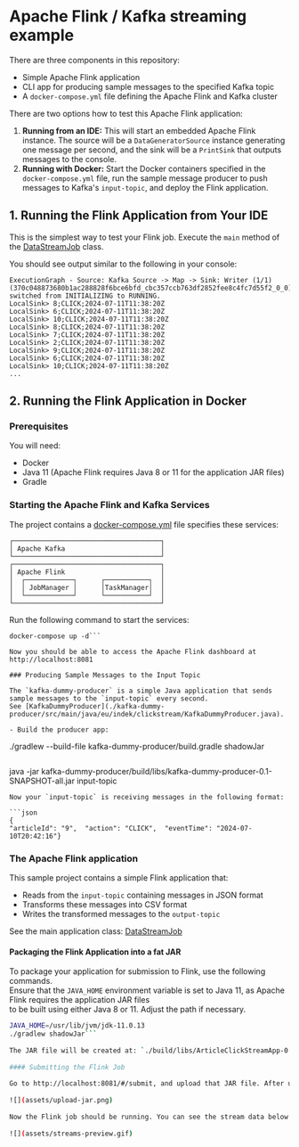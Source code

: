# Apache Flink / Kafka streaming example  

There are three components in this repository:
- Simple Apache Flink application
- CLI app for producing sample messages to the specified Kafka topic
- A `docker-compose.yml` file defining the Apache Flink and Kafka cluster

There are two options how to test this Apache Flink application:

1. **Running from an IDE:** This will start an embedded Apache Flink instance. The source will be a `DataGeneratorSource` instance generating one message per second, and the sink will be a `PrintSink` that outputs messages to the console.
2. **Running with Docker:** Start the Docker containers specified in the `docker-compose.yml` file, run the sample message producer to push messages to Kafka's `input-topic`, and deploy the Flink application.

## 1. Running the Flink Application from Your IDE

This is the simplest way to test your Flink job. Execute the `main` method of the [DataStreamJob](./src/main/java/eu/indek/clickstream/DataStreamJob.java) class.

You should see output similar to the following in your console:

```
ExecutionGraph - Source: Kafka Source -> Map -> Sink: Writer (1/1) (370c048873680b1ac288828f6bce6bfd_cbc357ccb763df2852fee8c4fc7d55f2_0_0) switched from INITIALIZING to RUNNING.
LocalSink> 8;CLICK;2024-07-11T11:38:20Z
LocalSink> 6;CLICK;2024-07-11T11:38:20Z
LocalSink> 10;CLICK;2024-07-11T11:38:20Z
LocalSink> 8;CLICK;2024-07-11T11:38:20Z
LocalSink> 7;CLICK;2024-07-11T11:38:20Z
LocalSink> 2;CLICK;2024-07-11T11:38:20Z
LocalSink> 9;CLICK;2024-07-11T11:38:20Z
LocalSink> 6;CLICK;2024-07-11T11:38:20Z
LocalSink> 10;CLICK;2024-07-11T11:38:20Z
...
```

## 2. Running the Flink Application in Docker

### Prerequisites  
  
You will need:  
- Docker  
- Java 11 (Apache Flink requires Java 8 or 11 for the application JAR files)  
- Gradle  
  
### Starting the Apache Flink and Kafka Services
  
The project contains a [docker-compose.yml](./docker-compose.yml) file specifies these services:  
```  
┌─────────────────────────────────────┐  
│ Apache Kafka                        │  
└─────────────────────────────────────┘  
┌─────────────────────────────────────┐  
│ Apache Flink                        │  
│  ┌────────────┐      ┌───────────┐  │  
│  │ JobManager │      │TaskManager│  │  
│  └────────────┘      └───────────┘  │  
└─────────────────────────────────────┘  
```  
  
Run the following command to start the services:  
```shell  
docker-compose up -d```  
  
Now you should be able to access the Apache Flink dashboard at http://localhost:8081  
  
### Producing Sample Messages to the Input Topic
  
The `kafka-dummy-producer` is a simple Java application that sends sample messages to the `input-topic` every second.  
See [KafkaDummyProducer](./kafka-dummy-producer/src/main/java/eu/indek/clickstream/KafkaDummyProducer.java).  
  
- Build the producer app:  
  ```  
  ./gradlew --build-file kafka-dummy-producer/build.gradle shadowJar  
  ```- Run the producer app:  
  ```  
  java -jar kafka-dummy-producer/build/libs/kafka-dummy-producer-0.1-SNAPSHOT-all.jar input-topic  
  ```  
Now your `input-topic` is receiving messages in the following format:  
  
```json  
{  
  "articleId": "9",  "action": "CLICK",  "eventTime": "2024-07-10T20:42:16"}  
```  
  
### The Apache Flink application  
  
This sample project contains a simple Flink application that:  
- Reads from the `input-topic` containing messages in JSON format  
- Transforms these messages into CSV format  
- Writes the transformed messages to the `output-topic`  
  
See the main application class: [DataStreamJob](./src/main/java/eu/indek/clickstream/DataStreamJob.java)  
  
#### Packaging the Flink Application into a fat JAR  
  
To package your application for submission to Flink, use the following commands.   
Ensure that the `JAVA_HOME` environment variable is set to Java 11, as Apache Flink requires the application JAR files   
to be built using either Java 8 or 11. Adjust the path if necessary.  
  
```bash  
JAVA_HOME=/usr/lib/jvm/jdk-11.0.13  
./gradlew shadowJar```  
  
The JAR file will be created at: `./build/libs/ArticleClickStreamApp-0.1-SNAPSHOT-all.jar`  
  
#### Submitting the Flink Job  
  
Go to http://localhost:8081/#/submit, and upload that JAR file. After uploading, click on it, and click SUBMIT.  
  
![](assets/upload-jar.png)  
  
Now the Flink job should be running. You can see the stream data below (the `input-topic` on the left and the `output-topic` on the right):  
  
![](assets/streams-preview.gif)